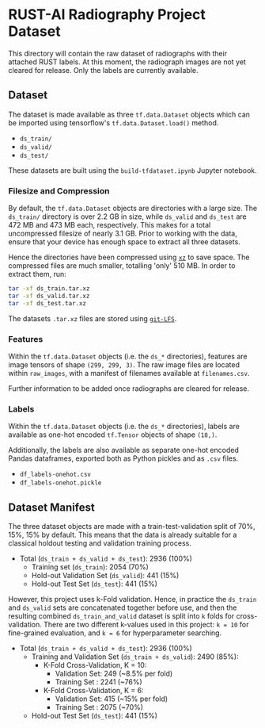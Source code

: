 # RUST-AI Radiography Project Dataset

This directory will contain the raw dataset of radiographs with their attached RUST labels. At this moment, the radiograph images are not yet cleared for release. Only the labels are currently available.

## Dataset

The dataset is made available as three `tf.data.Dataset` objects which can be imported using tensorflow's `tf.data.Dataset.load()` method.

* `ds_train/`
* `ds_valid/`
* `ds_test/`

These datasets are built using the `build-tfdataset.ipynb` Jupyter notebook. 

### Filesize and Compression

By default, the `tf.data.Dataset` objects are directories with a large size. The `ds_train/` directory is over 2.2 GB in size, while `ds_valid` and `ds_test` are 472 MB and 473 MB each, respectively. This makes for a total uncompressed filesize of nearly 3.1 GB. Prior to working with the data, ensure that your device has enough space to extract all three datasets.

Hence the directories have been compressed using [`xz`](https://en.wikipedia.org/wiki/XZ_Utils) to save space. The compressed files are much smaller, totalling 'only' 510 MB. In order to extract them, run:

```bash
tar -xf ds_train.tar.xz
tar -xf ds_valid.tar.xz
tar -xf ds_test.tar.xz
```

The datasets `.tar.xz` files are stored using [`git-LFS`](https://git-lfs.com/).

### Features

Within the `tf.data.Dataset` objects (i.e. the `ds_*` directories), features are image tensors of shape `(299, 299, 3)`. The raw image files are located within `raw_images`, with a manifest of filenames available at `filenames.csv`.

Further information to be added once radiographs are cleared for release.

### Labels

Within the `tf.data.Dataset` objects (i.e. the `ds_*` directories), labels are available as one-hot encoded `tf.Tensor` objects of shape `(18,)`. 

Additionally, the labels are also available as separate one-hot encoded Pandas dataframes, exported both as Python pickles and as `.csv` files.

* `df_labels-onehot.csv`
* `df_labels-onehot.pickle`

## Dataset Manifest

The three dataset objects are made with a train-test-validation split of 70%, 15%, 15% by default. This means that the data is already suitable for a classical holdout testing and validation training process.

* Total (`ds_train + ds_valid + ds_test`): 2936 (100%)
    * Training set (`ds_train`): 2054 (70%)
    * Hold-out Validation Set (`ds_valid`): 441 (15%)
    * Hold-out Test Set (`ds_test`):  441 (15%)

However, this project uses k-Fold validation. Hence, in practice the `ds_train` and `ds_valid` sets are concatenated together before use, and then the resulting combined `ds_train_and_valid` dataset is split into `k` folds for cross-validation. There are two different k-values used in this project: `k = 10` for fine-grained evaluation, and `k = 6` for hyperparameter searching.

* Total (`ds_train + ds_valid + ds_test`): 2936 (100%)
    * Training and Validation Set (`ds_train + ds_valid`): 2490 (85%):
        * K-Fold Cross-Validation, K = 10:
            * Validation Set: 249  (~8.5% per fold)
            * Training Set  : 2241 (~76%)
        * K-Fold Cross-Validation, K = 6:
            * Validation Set: 415  (~15% per fold)
            * Training Set  : 2075 (~70%)
    * Hold-out Test Set (`ds_test`):  441 (15%)